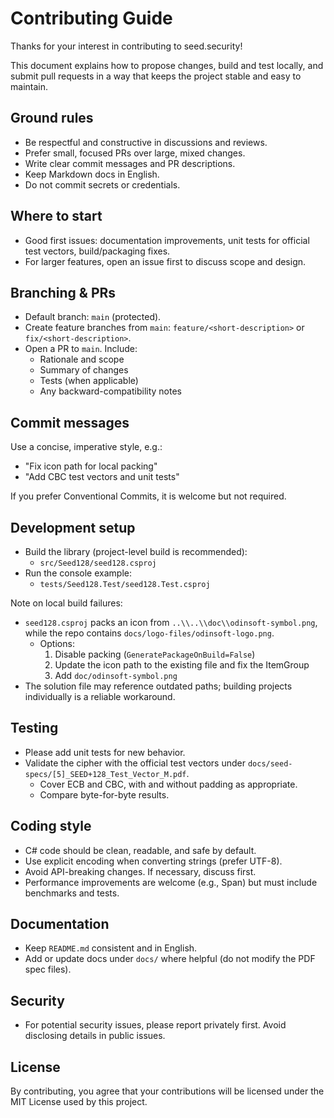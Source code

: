 # Contributing Guide

Thanks for your interest in contributing to seed.security!

This document explains how to propose changes, build and test locally, and submit pull requests in a way that keeps the project stable and easy to maintain.

## Ground rules

- Be respectful and constructive in discussions and reviews.
- Prefer small, focused PRs over large, mixed changes.
- Write clear commit messages and PR descriptions.
- Keep Markdown docs in English.
- Do not commit secrets or credentials.

## Where to start

- Good first issues: documentation improvements, unit tests for official test vectors, build/packaging fixes.
- For larger features, open an issue first to discuss scope and design.

## Branching & PRs

- Default branch: `main` (protected).
- Create feature branches from `main`: `feature/<short-description>` or `fix/<short-description>`.
- Open a PR to `main`. Include:
  - Rationale and scope
  - Summary of changes
  - Tests (when applicable)
  - Any backward-compatibility notes

## Commit messages

Use a concise, imperative style, e.g.:
- "Fix icon path for local packing"
- "Add CBC test vectors and unit tests"

If you prefer Conventional Commits, it is welcome but not required.

## Development setup

- Build the library (project-level build is recommended):
  - `src/Seed128/seed128.csproj`
- Run the console example:
  - `tests/Seed128.Test/seed128.Test.csproj`

Note on local build failures:
- `seed128.csproj` packs an icon from `..\\..\\doc\\odinsoft-symbol.png`, while the repo contains `docs/logo-files/odinsoft-logo.png`.
  - Options:
    1) Disable packing (`GeneratePackageOnBuild=False`)
    2) Update the icon path to the existing file and fix the ItemGroup
    3) Add `doc/odinsoft-symbol.png`
- The solution file may reference outdated paths; building projects individually is a reliable workaround.

## Testing

- Please add unit tests for new behavior.
- Validate the cipher with the official test vectors under `docs/seed-specs/[5]_SEED+128_Test_Vector_M.pdf`.
  - Cover ECB and CBC, with and without padding as appropriate.
  - Compare byte-for-byte results.

## Coding style

- C# code should be clean, readable, and safe by default.
- Use explicit encoding when converting strings (prefer UTF-8).
- Avoid API-breaking changes. If necessary, discuss first.
- Performance improvements are welcome (e.g., Span<T>) but must include benchmarks and tests.

## Documentation

- Keep `README.md` consistent and in English.
- Add or update docs under `docs/` where helpful (do not modify the PDF spec files).

## Security

- For potential security issues, please report privately first. Avoid disclosing details in public issues.

## License

By contributing, you agree that your contributions will be licensed under the MIT License used by this project.

